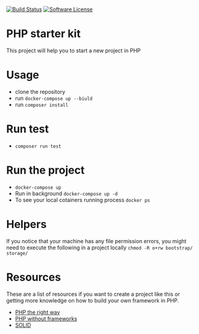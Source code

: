 [![Build Status](https://travis-ci.com/masterfermin02/fp-blog.svg?branch=master)](https://travis-ci.org/masterfermin02/fp-blog)
[![Software License](https://img.shields.io/badge/license-MIT-brightgreen.svg?style=flat-square)](LICENSE.txt)
# PHP starter kit
This project will help you to start a new project in PHP

# Usage
- clone the repository
- run `docker-compose up --biuld`
- run  `composer install`

# Run test
- `composer run test`

# Run the project
- `docker-compose up`
- Run in background `docker-compose up -d`
- To see your local cotainers running process `docker ps`

# Helpers
If you notice that your machine has any file permission errors, you might need to execute the following in a project locally
`chmod -R o+rw bootstrap/ storage/`


# Resources
These are a list of resources if you want to create a project like this or getting more knowledge 
on how to build your own framework in PHP.
- [PHP the right way](https://phptherightway.com/#code_style_guide)
- [PHP without frameworks](https://github.com/PatrickLouys/no-framework-tutorial)
- [SOLID](https://en.wikipedia.org/wiki/SOLID)

